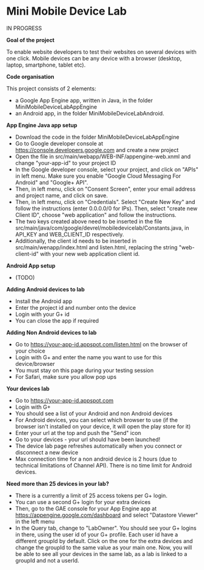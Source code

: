 Mini Mobile Device Lab
======================

IN PROGRESS

**Goal of the project**

To enable website developers to test their websites on several devices with one click.
Mobile devices can be any device with a browser (desktop, laptop, smartphone, tablet etc).

**Code organisation**

This project consists of 2 elements:
- a Google App Engine app, written in Java, in the folder MiniMobileDeviceLabAppEngine
- an Android app, in the folder MiniMobileDeviceLabAndroid. 

**App Engine Java app setup**
- Download the code in the folder MiniMobileDeviceLabAppEngine
- Go to Google developer console at https://console.developers.google.com and create a new project
- Open the file in src/main/webapp/WEB-INF/appengine-web.xnml and change "your-app-id" to your project ID
- In the Google developer console, select your project, and click on "APIs" in left menu. Make sure you enable "Google Cloud Messaging For Android" and "Google+ API".
- Then, in left menu, click on "Consent Screen", enter your email address and project name, and click on save.
- Then, in left menu, click on "Credentials". Select "Create New Key" and follow the instructions (enter 0.0.0.0/0 for IPs). Then, select "create new Client ID", choose "web application" and follow the instructions.
- The two keys created above need to be inserted in the file src/main/java/com/google/devrel/mobiledevicelab/Constants.java, in API_KEY and WEB_CLIENT_ID respectively.
- Additionally, the client id needs to be inserted in src/main/wenapp/index.html and listen.html, replacing the string "web-client-id" with your new web application client id.

**Android App setup**
- (TODO)

**Adding Android devices to lab**
- Install the Android app
- Enter the project id and number onto the device
- Login with your G+ id
- You can close the app if required

**Adding Non Android devices to lab**
- Go to https://your-app-id.appspot.com/listen.html on the browser of your choice
- Login with G+ and enter the name you want to use for this device/browser
- You must stay on this page during your testing session
- For Safari, make sure you allow pop ups

**Your devices lab**
- Go to https://your-app-id.appspot.com
- Login with G+
- You should see a list of your Android and non Android devices
- For Android devices, you can select which browser to use (if the browser isn't installed on your device, it will open the play store for it)
- Enter your url at the top and push the "Send" icon
- Go to your devices - your url should have been launched!
- The device lab page refreshes automatically when you connect or disconnect a new device
- Max connection time for a non android device is 2 hours (due to technical limitations of Channel API). There is no time limit for Android devices.

**Need more than 25 devices in your lab?**
- There is a currently a limit of 25 access tokens per G+ login.
- You can use a second G+ login for your extra devices
- Then, go to the GAE console for your App Engine app at https://appengine.google.com/dashboard and select "Datastore Viewer" in the left menu
- In the Query tab, change to "LabOwner". You should see your G+ logins in there, using the user id of your G+ profile. Each user id have a different groupId by default. Click on the one for the extra devices and change the groupId to the same value as your main one. Now, you will be able to see all your devices in the same lab, as a lab is linked to a groupId and not a userId.

